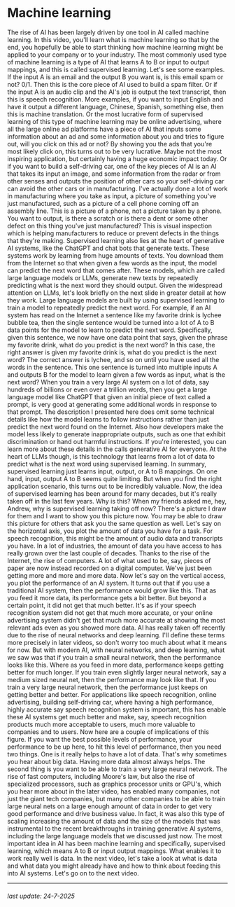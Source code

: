 # Machine learning

The rise of AI has
been largely driven by one tool in AI called
machine learning. In this video, you'll learn what is machine learning
so that by the end, you hopefully be able
to start thinking how machine learning
might be applied to your company or
to your industry. The most commonly used type of machine learning is a
type of AI that learns A to B or input to
output mappings, and this is called
supervised learning. Let's see some examples. If the input A is an email
and the output B you want is, is this email spam or not? 0/1. Then this is
the core piece of AI used to build a spam filter. Or if the input A is
an audio clip and the AI's job is output
the text transcript, then this is speech recognition. More examples, if
you want to input English and have it output
a different language, Chinese, Spanish,
something else, then this is machine
translation. Or the most lucrative form of supervised learning
of this type of machine learning may
be online advertising, where all the large
online ad platforms have a piece of AI that inputs some information about an ad and some information about you
and tries to figure out, will you click on
this ad or not? By showing you the ads that
you're most likely click on, this turns out to
be very lucrative. Maybe not the most
inspiring application, but certainly having a huge
economic impact today. Or if you want to build
a self-driving car, one of the key pieces of AI is an AI that takes
its input an image, and some information from the radar or from other
senses and outputs the position of other cars
so your self-driving car can avoid the other cars
or in manufacturing. I've actually done
a lot of work in manufacturing where
you take as input, a picture of something
you've just manufactured, such as a picture of a cell phone coming
off an assembly line. This is a picture of a phone, not a picture taken by a phone. You want to output, is there
a scratch or is there a dent or some other defect on this thing you've
just manufactured? This is visual inspection which is helping manufacturers to reduce or prevent defects in the things that
they're making. Supervised learning also lies at the heart of
generative AI systems, like the ChatGPT and chat
bots that generate texts. These systems work by learning from huge
amounts of texts. You download them from
the Internet so that when given a few
words as the input, the model can predict the
next word that comes after. These models, which are called large language models or LLMs, generate new texts by repeatedly predicting what is the next
word they should output. Given the widespread
attention on LLMs, let's look briefly
on the next slide in greater detail
at how they work. Large language models
are built by using supervised learning to train a model to repeatedly
predict the next word. For example, if an AI system
has read on the Internet a sentence like my favorite
drink is lychee bubble tea, then the single sentence
would be turned into a lot of A to B data points for the model to learn to
predict the next word. Specifically, given
this sentence, we now have one data
point that says, given the phrase
my favorite drink, what do you predict
is the next word? In this case, the right answer is given my favorite drink is, what do you predict
is the next word? The correct answer is lychee, and so on until you have used all the words
in the sentence. This one sentence is turned into multiple inputs A
and outputs B for the model to learn given
a few words as input, what is the next word? When you train a very large
AI system on a lot of data, say hundreds of billions or
even over a trillion words, then you get a large
language model like ChatGPT that given
an initial piece of text called a prompt, is very good at generating some additional words in
response to that prompt. The description I
presented here does omit some technical
details like how the model learns to
follow instructions rather than just predict the next word found
on the Internet. Also how developers
make the model less likely to generate
inappropriate outputs, such as one that exhibit discrimination or hand
out harmful instructions. If you're interested,
you can learn more about these details in the calls
generative AI for everyone. At the heart of LLMs though, is this technology that
learns from a lot of data to predict what is the next word using
supervised learning. In summary, supervised
learning just learns input, output, or A to B mappings. On one hand, input, output A to B seems
quite limiting. But when you find the right
application scenario, this turns out to be
incredibly valuable. Now, the idea of
supervised learning has been around
for many decades, but it's really taken off in the last few years. Why is this? When my friends asked
me, hey, Andrew, why is supervised
learning taking off now? There's a picture
I draw for them and I want to show
you this picture now. You may be able to
draw this picture for others that ask you
the same question as well. Let's say on the
horizontal axis, you plot the amount of
data you have for a task. For speech recognition,
this might be the amount of audio data
and transcripts you have. In a lot of industries, the amount of data
you have access to has really grown over the
last couple of decades. Thanks to the rise of the Internet, the
rise of computers. A lot of what used to be, say, pieces of paper are now instead recorded on
a digital computer. We've just been getting more
and more and more data. Now let's say on the
vertical access, you plot the performance
of an AI system. It turns out that if you use
a traditional AI system, then the performance
would grow like this. That as you feed it more data, its performance
gets a bit better. But beyond a certain point, it did not get that much better. It's as if your speech
recognition system did not get that
much more accurate, or your online
advertising system didn't get that much
more accurate at showing the most relevant ads even as you showed more data. AI has really taken
off recently due to the rise of neural networks
and deep learning. I'll define these terms more
precisely in later videos, so don't worry too much
about what it means for now. But with modern AI, with neural networks,
and deep learning, what we saw was that if you
train a small neural network, then the performance
looks like this. Where as you feed in more data, performance keeps getting
better for much longer. If you train even slightly
larger neural network, say a medium sized neural net, then the performance
may look like that. If you train a very
large neural network, then the performance just keeps on getting
better and better. For applications like speech recognition,
online advertising, building self-driving car, where having a high performance, highly accurate say speech recognition system is important, this has enable these AI systems get much better and make, say, speech recognition products much more acceptable to users, much more valuable to
companies and to users. Now here are a couple of
implications of this figure. If you want the best possible
levels of performance, your performance to be up here, to hit this level
of performance, then you need two things. One is it really helps
to have a lot of data. That's why sometimes you
hear about big data. Having more data
almost always helps. The second thing is you want to be able to train a very
large neural network. The rise of fast computers,
including Moore's law, but also the rise of
specialized processors, such as graphics
processor units or GPU's, which you hear more about
in the later video, has enabled many companies, not just the giant
tech companies, but many other companies to be able to train
large neural nets on a large enough amount
of data in order to get very good performance and
drive business value. In fact, it was
also this type of scaling increasing the
amount of data and the size of the models that
was instrumental to the recent breakthroughs in training generative AI systems, including the large
language models that we discussed just now. The most important idea in AI has been machine learning
and specifically, supervised learning,
which means A to B or input output mappings. What enables it to work
really well is data. In the next video, let's take
a look at what is data and what data you might
already have and how to think about feeding
this into AI systems. Let's go on to the next video.

---

###### last update: 24-7-2025